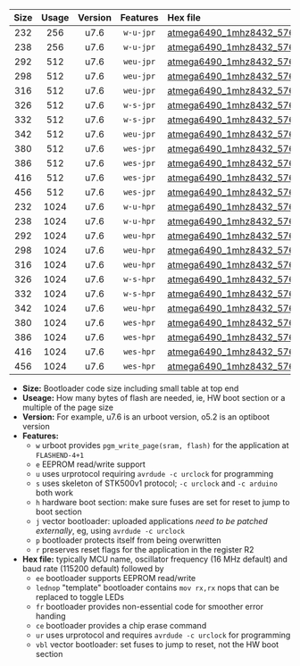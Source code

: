 |Size|Usage|Version|Features|Hex file|
|:-:|:-:|:-:|:-:|:--|
|232|256|u7.6|`w-u-jpr`|[atmega6490_1mhz8432_57600bps_ur_vbl.hex](https://raw.githubusercontent.com/stefanrueger/urboot/main//atmega6490_1mhz8432_57600bps_ur_vbl.hex)|
|238|256|u7.6|`w-u-jpr`|[atmega6490_1mhz8432_57600bps_lednop_ur_vbl.hex](https://raw.githubusercontent.com/stefanrueger/urboot/main//atmega6490_1mhz8432_57600bps_lednop_ur_vbl.hex)|
|292|512|u7.6|`weu-jpr`|[atmega6490_1mhz8432_57600bps_ee_ur_vbl.hex](https://raw.githubusercontent.com/stefanrueger/urboot/main//atmega6490_1mhz8432_57600bps_ee_ur_vbl.hex)|
|298|512|u7.6|`weu-jpr`|[atmega6490_1mhz8432_57600bps_ee_lednop_ur_vbl.hex](https://raw.githubusercontent.com/stefanrueger/urboot/main//atmega6490_1mhz8432_57600bps_ee_lednop_ur_vbl.hex)|
|316|512|u7.6|`weu-jpr`|[atmega6490_1mhz8432_57600bps_ee_lednop_fr_ur_vbl.hex](https://raw.githubusercontent.com/stefanrueger/urboot/main//atmega6490_1mhz8432_57600bps_ee_lednop_fr_ur_vbl.hex)|
|326|512|u7.6|`w-s-jpr`|[atmega6490_1mhz8432_57600bps_vbl.hex](https://raw.githubusercontent.com/stefanrueger/urboot/main//atmega6490_1mhz8432_57600bps_vbl.hex)|
|332|512|u7.6|`w-s-jpr`|[atmega6490_1mhz8432_57600bps_lednop_vbl.hex](https://raw.githubusercontent.com/stefanrueger/urboot/main//atmega6490_1mhz8432_57600bps_lednop_vbl.hex)|
|342|512|u7.6|`weu-jpr`|[atmega6490_1mhz8432_57600bps_ee_lednop_fr_ce_ur_vbl.hex](https://raw.githubusercontent.com/stefanrueger/urboot/main//atmega6490_1mhz8432_57600bps_ee_lednop_fr_ce_ur_vbl.hex)|
|380|512|u7.6|`wes-jpr`|[atmega6490_1mhz8432_57600bps_ee_vbl.hex](https://raw.githubusercontent.com/stefanrueger/urboot/main//atmega6490_1mhz8432_57600bps_ee_vbl.hex)|
|386|512|u7.6|`wes-jpr`|[atmega6490_1mhz8432_57600bps_ee_lednop_vbl.hex](https://raw.githubusercontent.com/stefanrueger/urboot/main//atmega6490_1mhz8432_57600bps_ee_lednop_vbl.hex)|
|416|512|u7.6|`wes-jpr`|[atmega6490_1mhz8432_57600bps_ee_lednop_fr_vbl.hex](https://raw.githubusercontent.com/stefanrueger/urboot/main//atmega6490_1mhz8432_57600bps_ee_lednop_fr_vbl.hex)|
|456|512|u7.6|`wes-jpr`|[atmega6490_1mhz8432_57600bps_ee_lednop_fr_ce_vbl.hex](https://raw.githubusercontent.com/stefanrueger/urboot/main//atmega6490_1mhz8432_57600bps_ee_lednop_fr_ce_vbl.hex)|
|232|1024|u7.6|`w-u-hpr`|[atmega6490_1mhz8432_57600bps_ur.hex](https://raw.githubusercontent.com/stefanrueger/urboot/main//atmega6490_1mhz8432_57600bps_ur.hex)|
|238|1024|u7.6|`w-u-hpr`|[atmega6490_1mhz8432_57600bps_lednop_ur.hex](https://raw.githubusercontent.com/stefanrueger/urboot/main//atmega6490_1mhz8432_57600bps_lednop_ur.hex)|
|292|1024|u7.6|`weu-hpr`|[atmega6490_1mhz8432_57600bps_ee_ur.hex](https://raw.githubusercontent.com/stefanrueger/urboot/main//atmega6490_1mhz8432_57600bps_ee_ur.hex)|
|298|1024|u7.6|`weu-hpr`|[atmega6490_1mhz8432_57600bps_ee_lednop_ur.hex](https://raw.githubusercontent.com/stefanrueger/urboot/main//atmega6490_1mhz8432_57600bps_ee_lednop_ur.hex)|
|316|1024|u7.6|`weu-hpr`|[atmega6490_1mhz8432_57600bps_ee_lednop_fr_ur.hex](https://raw.githubusercontent.com/stefanrueger/urboot/main//atmega6490_1mhz8432_57600bps_ee_lednop_fr_ur.hex)|
|326|1024|u7.6|`w-s-hpr`|[atmega6490_1mhz8432_57600bps.hex](https://raw.githubusercontent.com/stefanrueger/urboot/main//atmega6490_1mhz8432_57600bps.hex)|
|332|1024|u7.6|`w-s-hpr`|[atmega6490_1mhz8432_57600bps_lednop.hex](https://raw.githubusercontent.com/stefanrueger/urboot/main//atmega6490_1mhz8432_57600bps_lednop.hex)|
|342|1024|u7.6|`weu-hpr`|[atmega6490_1mhz8432_57600bps_ee_lednop_fr_ce_ur.hex](https://raw.githubusercontent.com/stefanrueger/urboot/main//atmega6490_1mhz8432_57600bps_ee_lednop_fr_ce_ur.hex)|
|380|1024|u7.6|`wes-hpr`|[atmega6490_1mhz8432_57600bps_ee.hex](https://raw.githubusercontent.com/stefanrueger/urboot/main//atmega6490_1mhz8432_57600bps_ee.hex)|
|386|1024|u7.6|`wes-hpr`|[atmega6490_1mhz8432_57600bps_ee_lednop.hex](https://raw.githubusercontent.com/stefanrueger/urboot/main//atmega6490_1mhz8432_57600bps_ee_lednop.hex)|
|416|1024|u7.6|`wes-hpr`|[atmega6490_1mhz8432_57600bps_ee_lednop_fr.hex](https://raw.githubusercontent.com/stefanrueger/urboot/main//atmega6490_1mhz8432_57600bps_ee_lednop_fr.hex)|
|456|1024|u7.6|`wes-hpr`|[atmega6490_1mhz8432_57600bps_ee_lednop_fr_ce.hex](https://raw.githubusercontent.com/stefanrueger/urboot/main//atmega6490_1mhz8432_57600bps_ee_lednop_fr_ce.hex)|

- **Size:** Bootloader code size including small table at top end
- **Useage:** How many bytes of flash are needed, ie, HW boot section or a multiple of the page size
- **Version:** For example, u7.6 is an urboot version, o5.2 is an optiboot version
- **Features:**
  + `w` urboot provides `pgm_write_page(sram, flash)` for the application at `FLASHEND-4+1`
  + `e` EEPROM read/write support
  + `u` uses urprotocol requiring `avrdude -c urclock` for programming
  + `s` uses skeleton of STK500v1 protocol; `-c urclock` and `-c arduino` both work
  + `h` hardware boot section: make sure fuses are set for reset to jump to boot section
  + `j` vector bootloader: uploaded applications *need to be patched externally*, eg, using `avrdude -c urclock`
  + `p` bootloader protects itself from being overwritten
  + `r` preserves reset flags for the application in the register R2
- **Hex file:** typically MCU name, oscillator frequency (16 MHz default) and baud rate (115200 default) followed by
  + `ee` bootloader supports EEPROM read/write
  + `lednop` "template" bootloader contains `mov rx,rx` nops that can be replaced to toggle LEDs
  + `fr` bootloader provides non-essential code for smoother error handing
  + `ce` bootloader provides a chip erase command
  + `ur` uses urprotocol and requires `avrdude -c urclock` for programming
  + `vbl` vector bootloader: set fuses to jump to reset, not the HW boot section
